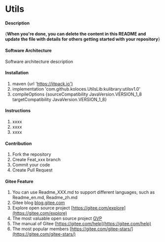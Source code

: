 # Utils

#### Description
{**When you're done, you can delete the content in this README and update the file with details for others getting started with your repository**}

#### Software Architecture
Software architecture description

#### Installation

1. maven {url 'https://jitpack.io'}
2. implementation 'com.github.koloces.UtilsLib:kulibrary:utilsv1.0'
3. compileOptions {sourceCompatibility JavaVersion.VERSION_1_8
              targetCompatibility JavaVersion.VERSION_1_8}

#### Instructions

1. xxxx
2. xxxx
3. xxxx

#### Contribution

1. Fork the repository
2. Create Feat_xxx branch
3. Commit your code
4. Create Pull Request


#### Gitee Feature

1. You can use Readme\_XXX.md to support different languages, such as Readme\_en.md, Readme\_zh.md
2. Gitee blog [blog.gitee.com](https://blog.gitee.com)
3. Explore open source project [https://gitee.com/explore](https://gitee.com/explore)
4. The most valuable open source project [GVP](https://gitee.com/gvp)
5. The manual of Gitee [https://gitee.com/help](https://gitee.com/help)
6. The most popular members  [https://gitee.com/gitee-stars/](https://gitee.com/gitee-stars/)
